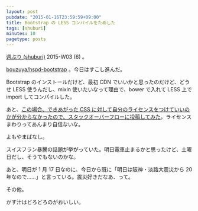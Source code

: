 ```yaml
---
layout: post
pubdate: "2015-01-16T23:59:59+09:00"
title: Bootstrap の LESS コンパイルをためした
tags: [shuburi]
minutes: 10
pagetype: posts
---
```

[週ぶり (shuburi)][shuburi] 2015-W03 (6) 。

[bouzuya/hspd-bootstrap][] 。今日はすこし進んだ。

Bootstrap のインストールだけど、最初 CDN でいいかと思ったのだけど、どうせ LESS 使うんだし、mixin 使いたいなって理由で、bower で入れて LESS 上で import してコンパイルした。

あと、[この場合、できあがった CSS に対して自分のライセンスをつけていいのかが分からなかったので、スタックオーバーフローに投稿してみた](http://ja.stackoverflow.com/questions/4667/)。ライセンスまわりってあんまり自信ないな。

よもやまばなし。

スイスフラン暴騰の話題が挙がっていた。明日電車止まるかと思ったけど、土曜日だし、そうでもないのかな。

あと、明日が 1 月 17 日なのに、今日から既に「明日は阪神・淡路大震災から 20 年なので……」と言っている。震災好きだなあ、って。

その他。

かす汁はどろどろのがおいしい。

[shuburi]: http://shuburi.org
[bouzuya/hspd-bootstrap]: https://github.com/bouzuya/hspd-bootstrap
